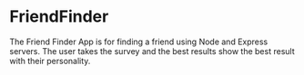 # FriendFinder
The Friend Finder App is for finding a friend using Node and Express servers. The user takes the survey and the best results show the best result with their personality. 

